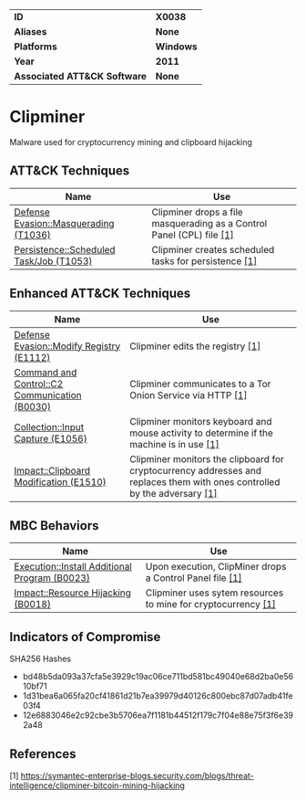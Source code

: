 
<table>
<tr>
<td><b>ID</b></td>
<td><b>X0038</b></td>
</tr>
<tr>
<td><b>Aliases</b></td>
<td><b>None</b></td>
</tr>
<tr>
<td><b>Platforms</b></td>
<td><b>Windows</b></td>
</tr>
<tr>
<td><b>Year</b></td>
<td><b>2011</b></td>
</tr>
<tr>
<td><b>Associated ATT&CK Software</b></td>
<td><b>None</b></td>
</tr>
</table>


# Clipminer

Malware used for cryptocurrency mining and clipboard hijacking

## ATT&CK Techniques

|Name|Use|
|---|---|
|[Defense Evasion::Masquerading (T1036)](https://attack.mitre.org/techniques/T1036/)|Clipminer drops a file masquerading as a Control Panel (CPL) file [[1]](#1)|
|[Persistence::Scheduled Task/Job (T1053)](https://attack.mitre.org/techniques/T1053/)|Clipminer creates scheduled tasks for persistence [[1]](#1)|


## Enhanced ATT&CK Techniques

|Name|Use|
|---|---|
|[Defense Evasion::Modify Registry (E1112)](../defense-evasion/modify-registry.md)|Clipminer edits the registry [[1]](#1)|
|[Command and Control::C2 Communication (B0030)](../command-and-control/c2-communication.md)|Clipminer communicates to a Tor Onion Service via HTTP [[1]](#1)|
|[Collection::Input Capture (E1056)](../collection/input-capture.md)|Clipminer monitors keyboard and mouse activity to determine if the machine is in use [[1]](#1)|
|[Impact::Clipboard Modification (E1510)](../impact/clipboard-modification.md)|Clipminer monitors the clipboard for cryptocurrency addresses and replaces them with ones controlled by the adversary [[1]](#1)| 


## MBC Behaviors

|Name|Use|
|---|---|
|[Execution::Install Additional Program (B0023)](../execution/install-additional-program.md)| Upon execution, ClipMiner drops a Control Panel file  [[1]](#1)|
|[Impact::Resource Hijacking (B0018)](../impact/resource-hijacking.md)|Clipminer uses sytem resources to mine for cryptocurrency [[1]](#1)|

## Indicators of Compromise

SHA256 Hashes
- bd48b5da093a37cfa5e3929c19ac06ce711bd581bc49040e68d2ba0e5610bf71 
- 1d31bea6a065fa20cf41861d21b7ea39979d40126c800ebc87d07adb41fe03f4
- 12e6883046e2c92cbe3b5706ea7f1181b44512f179c7f04e88e75f3f6e392a48  

## References

<a name="1">[1]</a> https://symantec-enterprise-blogs.security.com/blogs/threat-intelligence/clipminer-bitcoin-mining-hijacking
